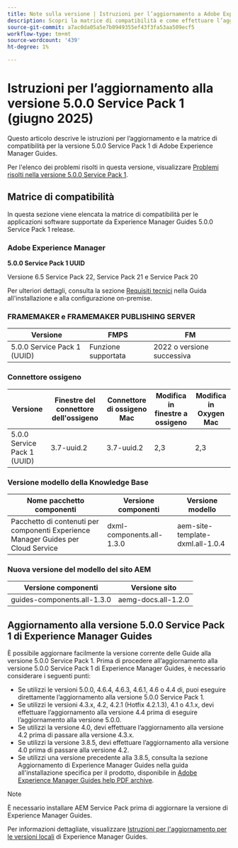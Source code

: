 ```yaml
---
title: Note sulla versione | Istruzioni per l’aggiornamento a Adobe Experience Manager Guides 5.0.0 Service Pack 1 versione
description: Scopri la matrice di compatibilità e come effettuare l’aggiornamento a Service Pack 1 5.0.0 di Adobe Experience Manager Guides.
source-git-commit: a7ac0da05a5e7b0949355ef43f3fa53aa509ecf5
workflow-type: tm+mt
source-wordcount: '439'
ht-degree: 1%

---
```


# Istruzioni per l’aggiornamento alla versione 5.0.0 Service Pack 1 (giugno 2025)

Questo articolo descrive le istruzioni per l’aggiornamento e la matrice di compatibilità per la versione 5.0.0 Service Pack 1 di Adobe Experience Manager Guides.

Per l&#39;elenco dei problemi risolti in questa versione, visualizzare [Problemi risolti nella versione 5.0.0 Service Pack 1](../release-info/fixed-issues-5-0-0-sp1.md).

## Matrice di compatibilità

In questa sezione viene elencata la matrice di compatibilità per le applicazioni software supportate da Experience Manager Guides 5.0.0 Service Pack 1 release.

### Adobe Experience Manager

**5.0.0 Service Pack 1 UUID**

Versione 6.5 Service Pack 22, Service Pack 21 e Service Pack 20

Per ulteriori dettagli, consulta la sezione [Requisiti tecnici](../install-guide/download-install-technical-requirements.md) nella Guida all&#39;installazione e alla configurazione on-premise.

### FRAMEMAKER e FRAMEMAKER PUBLISHING SERVER

| Versione | FMPS | FM |
| --- | --- | --- |
| 5.0.0 Service Pack 1 (UUID) | Funzione supportata | 2022 o versione successiva |

### Connettore ossigeno

| Versione | Finestre del connettore dell&#39;ossigeno | Connettore di ossigeno Mac | Modifica in finestre a ossigeno | Modifica in Oxygen Mac |
| --- | --- | --- |--- |--- |
| 5.0.0 Service Pack 1 (UUID) | 3.7-uuid.2 | 3.7-uuid.2 | 2,3 | 2,3 |

### Versione modello della Knowledge Base

| Nome pacchetto componenti | Versione componenti | Versione modello |
|---|---|---|
| Pacchetto di contenuti per componenti Experience Manager Guides per Cloud Service | dxml-components.all-1.3.0 | aem-site-template-dxml.all-1.0.4 |

### Nuova versione del modello del sito AEM


| Versione componenti | Versione sito |
|---|---|
| guides-components.all-1.3.0 | aemg-docs.all-1.2.0 |


## Aggiornamento alla versione 5.0.0 Service Pack 1 di Experience Manager Guides

È possibile aggiornare facilmente la versione corrente delle Guide alla versione 5.0.0 Service Pack 1. Prima di procedere all’aggiornamento alla versione 5.0.0 Service Pack 1 di Experience Manager Guides, è necessario considerare i seguenti punti:

- Se utilizzi le versioni 5.0.0, 4.6.4, 4.6.3, 4.6.1, 4.6 o 4.4 di, puoi eseguire direttamente l’aggiornamento alla versione 5.0.0 Service Pack 1.
- Se utilizzi le versioni 4.3.x, 4.2, 4.2.1 (Hotfix 4.2.1.3), 4.1 o 4.1.x, devi effettuare l’aggiornamento alla versione 4.4 prima di eseguire l’aggiornamento alla versione 5.0.0.
- Se utilizzi la versione 4.0, devi effettuare l’aggiornamento alla versione 4.2 prima di passare alla versione 4.3.x.
- Se utilizzi la versione 3.8.5, devi effettuare l’aggiornamento alla versione 4.0 prima di passare alla versione 4.2.
- Se utilizzi una versione precedente alla 3.8.5, consulta la sezione Aggiornamento di Experience Manager Guides nella guida all&#39;installazione specifica per il prodotto, disponibile in [Adobe Experience Manager Guides help PDF archive](https://helpx.adobe.com/xml-documentation-for-experience-manager/archive.html).

>[!NOTE]
>
>È necessario installare AEM Service Pack prima di aggiornare la versione di Experience Manager Guides.

Per informazioni dettagliate, visualizzare [Istruzioni per l&#39;aggiornamento per le versioni locali](../install-guide/upgrade-xml-documentation.md) di Experience Manager Guides.
